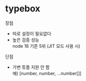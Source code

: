 # typebox

장점
- 따로 설정이 필요없다
- 높은 검증 성능<br>
node 18 기준 5위 (JIT 모드 사용 시)

단점
- 가변 튜플 지원 안 함<br>
예) [number, number, ...number[]]
